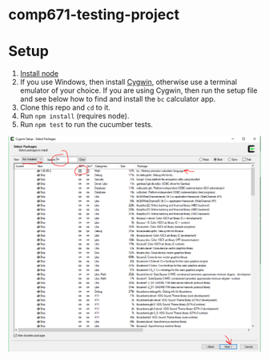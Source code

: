# comp671-testing-project



# Setup

1. [Install node](https://nodejs.org/en/download/)
1. If you use Windows, then install [Cygwin](https://cygwin.com/install.html), otherwise use a terminal emulator of your choice. If you are using Cygwin, then run the setup file and see below how to find and install the `bc` calculator app.
1. Clone this repo and `cd` to it.
1. Run `npm install` (requires node).
1. Run `npm test` to run the cucumber tests.



![Cygwin setup](https://raw.githubusercontent.com/aressler38/comp671-testing-project/master/img/cygwin-setup-bc.png)
